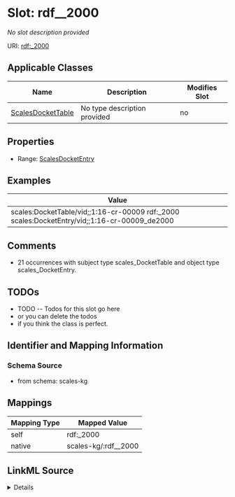 

# Slot: rdf__2000


_No slot description provided_





URI: [rdf:_2000](http://www.w3.org/1999/02/22-rdf-syntax-ns#_2000)



<!-- no inheritance hierarchy -->





## Applicable Classes

| Name | Description | Modifies Slot |
| --- | --- | --- |
| [ScalesDocketTable](../classes/ScalesDocketTable.md) | No type description provided |  no  |







## Properties

* Range: [ScalesDocketEntry](../classes/ScalesDocketEntry.md)






## Examples

| Value |
| --- |
| scales:DocketTable/vid;;1:16-cr-00009 rdf:_2000 scales:DocketEntry/vid;;1:16-cr-00009_de2000 |

## Comments

* 21 occurrences with subject type scales_DocketTable and object type scales_DocketEntry.

## TODOs

* TODO -- Todos for this slot go here
* or you can delete the todos
* if you think the class is perfect.

## Identifier and Mapping Information







### Schema Source


* from schema: scales-kg




## Mappings

| Mapping Type | Mapped Value |
| ---  | ---  |
| self | rdf:_2000 |
| native | scales-kg/:rdf__2000 |




## LinkML Source

<details>
```yaml
name: rdf__2000
description: No slot description provided
todos:
- TODO -- Todos for this slot go here
- or you can delete the todos
- if you think the class is perfect.
comments:
- 21 occurrences with subject type scales_DocketTable and object type scales_DocketEntry.
examples:
- value: scales:DocketTable/vid;;1:16-cr-00009 rdf:_2000 scales:DocketEntry/vid;;1:16-cr-00009_de2000
from_schema: scales-kg
rank: 1000
slot_uri: rdf:_2000
alias: rdf__2000
domain_of:
- scales_DocketTable
range: scales_DocketEntry

```
</details>